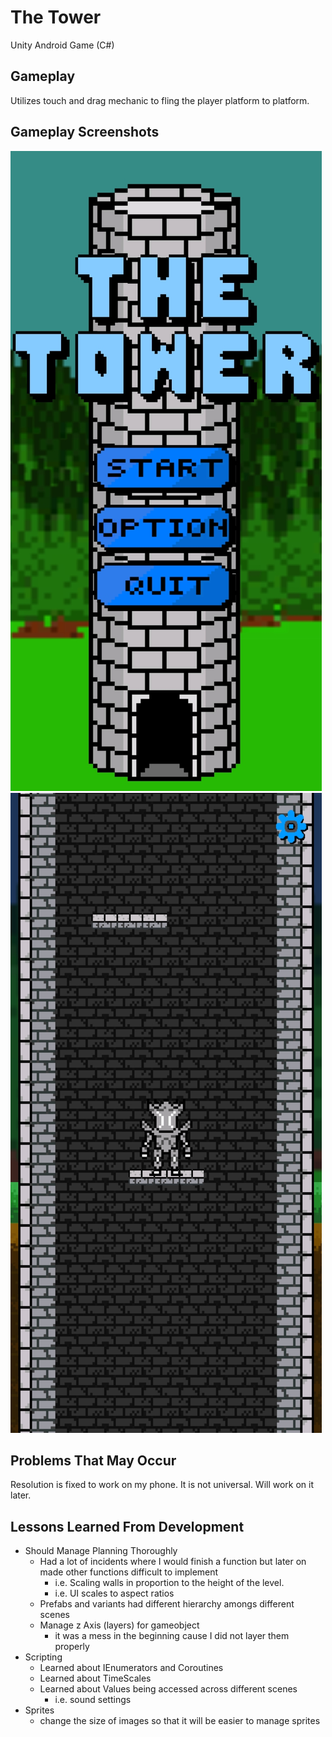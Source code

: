 # The Tower

Unity Android Game (C#)

## Gameplay

Utilizes touch and drag mechanic to fling the player platform to platform.

## Gameplay Screenshots
![alt text](https://github.com/punch2dface/The-Tower/blob/master/Gameplay%20Reference/Screenshot_20200918-125745_The%20Tower.jpg)
![alt text](https://github.com/punch2dface/The-Tower/blob/master/Gameplay%20Reference/Screenshot_20200918-125753_The%20Tower.jpg)

## Problems That May Occur

Resolution is fixed to work on my phone. It is not universal. Will work on it later.

## Lessons Learned From Development
- Should Manage Planning Thoroughly
  - Had a lot of incidents where I would finish a function but later on made other functions difficult to implement
    - i.e. Scaling walls in proportion to the height of the level.
    - i.e. UI scales to aspect ratios
  - Prefabs and variants had different hierarchy amongs different scenes
  - Manage z Axis (layers) for gameobject
    - it was a mess in the beginning cause I did not layer them properly
- Scripting
  - Learned about IEnumerators and Coroutines
  - Learned about TimeScales
  - Learned about Values being accessed across different scenes
    - i.e. sound settings
- Sprites
  - change the size of images so that it will be easier to manage sprites
  

